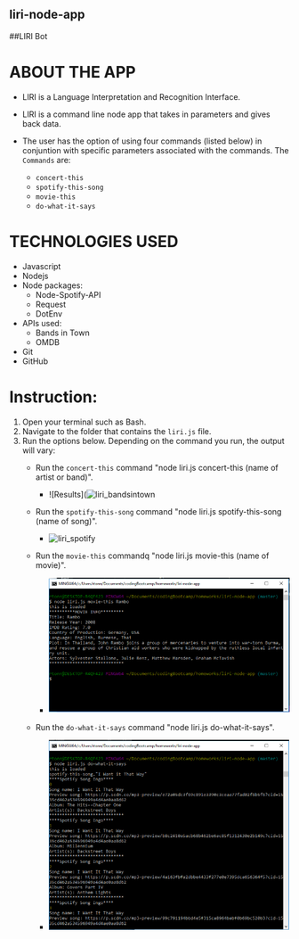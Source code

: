 ## liri-node-app
##LIRI Bot

# ABOUT THE APP
* LIRI is a Language Interpretation and Recognition Interface. 
* LIRI is a command line node app that takes in parameters and gives back data. 
* The user has the option of using four commands (listed below) in conjuntion with specific parameters associated with the commands. The  `Commands` are:

   * `concert-this`
   * `spotify-this-song`
   * `movie-this`
   * `do-what-it-says`
   

# TECHNOLOGIES USED
  * Javascript
  * Nodejs
  * Node packages:
    * Node-Spotify-API
    * Request 
    * DotEnv
  * APIs used:
    * Bands in Town
    * OMDB
  * Git
  * GitHub


# Instruction: 
1. Open your terminal such as Bash.
2. Navigate to the folder that contains the `liri.js` file. 
3. Run the options below. Depending on the command you run, the output will vary:
    * Run the `concert-this` command "node liri.js concert-this (name of artist or band)". 
      * ![Results](![liri_bandsintown](https://user-images.githubusercontent.com/44482712/53518861-8fe2f800-3a97-11e9-8f57-cce504f9e0a1.png)

    * Run the `spotify-this-song` command "node liri.js spotify-this-song (name of song)".
      * ![liri_spotify](https://user-images.githubusercontent.com/44482712/53519056-fff17e00-3a97-11e9-9490-e525d9f2a965.png)

    * Run the `movie-this` commandq "node liri.js movie-this (name of movie)".    
      * ![Results](screenshots/liri_IMDB.PNG)

    * Run the `do-what-it-says` command "node liri.js do-what-it-says".
      * ![Results](screenshots/liri_DoWhatItSays.PNG)








